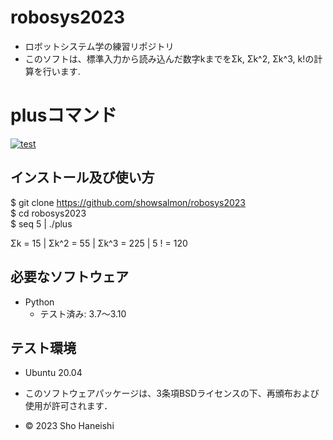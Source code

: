 # robosys2023
* ロボットシステム学の練習リポジトリ  
* このソフトは、標準入力から読み込んだ数字kまでをΣk, Σk^2, Σk^3, k!の計算を行います.

# plusコマンド
[![test](https://github.com/showsalmon/robosys202x/actions/workflows/test.yml/badge.svg)](https://github.com/showsalmon/robosys202x/actions/workflows/test.yml)

## インストール及び使い方  
$ git clone https://github.com/showsalmon/robosys2023  
$ cd robosys2023  
$ seq 5 | ./plus  

Σk = 15 | Σk^2 = 55 | Σk^3 = 225 | 5 ! = 120  

## 必要なソフトウェア
* Python
  * テスト済み: 3.7～3.10

## テスト環境
* Ubuntu 20.04






* このソフトウェアパッケージは、3条項BSDライセンスの下、再頒布および使用が許可されます．
* © 2023 Sho Haneishi
